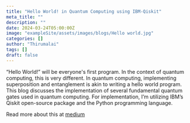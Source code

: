 ```yaml
---
title: "Hello World! in Quantum Computing using IBM-Qiskit"
meta_title: ""
description: ""
date: 2024-03-24T05:00:00Z
image: "exampleSite/assets/images/blogs/Hello world.jpg"
categories: []
author: "Thirumalai"
tags: []
draft: false
---
```



 “Hello World!” will be everyone's first program. In the context of quantum computing, this is very different. In quantum computing, implementing superposition and entanglement is akin to writing a hello world program. This blog discusses the implementation of several fundamental quantum gates used in quantum computing. For implementation, I’m utilizing IBM’s Qiskit open-source package and the Python programming language.

Read more about this at [medium](https://medium.com/@thirumalai11049761/hello-world-in-quantum-computing-using-ibm-qiskit-d823ea63d1b2)
